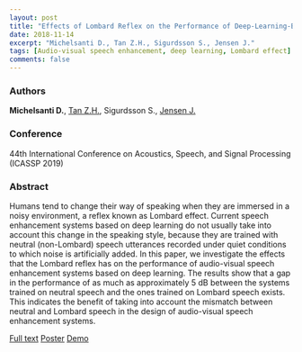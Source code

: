 ```yaml
---
layout: post
title: "Effects of Lombard Reflex on the Performance of Deep-Learning-Based Audio-Visual Speech Enhancement Systems"
date: 2018-11-14
excerpt: "Michelsanti D., Tan Z.H., Sigurdsson S., Jensen J."
tags: [Audio-visual speech enhancement, deep learning, Lombard effect]
comments: false
---
```


### Authors

**Michelsanti D.**, [Tan Z.H.](http://kom.aau.dk/~zt/), Sigurdsson S., [Jensen J.](http://kom.aau.dk/~jje/)

### Conference

44th International Conference on Acoustics, Speech, and Signal Processing (ICASSP 2019)

### Abstract

Humans tend to change their way of speaking when they are immersed in a noisy environment, a reflex known as Lombard effect. Current speech enhancement systems based on deep learning do not usually take into account this change in the speaking style, because they are trained with neutral (non-Lombard) speech utterances recorded under quiet conditions to which noise is artificially added. In this paper, we investigate the effects that the Lombard reflex has on the performance of audio-visual speech enhancement systems based on deep learning. The results show that a gap in the performance of as much as approximately 5 dB between the systems trained on neutral speech and the ones trained on Lombard speech exists. This indicates the benefit of taking into account the mismatch between neutral and Lombard speech in the design of audio-visual speech enhancement systems.

[Full text](https://arxiv.org/pdf/1811.06250)
[Poster](https://github.com/danmic/danmic.github.io/raw/master/assets/img/av_lombard.pdf)
[Demo](https://vbn.aau.dk/files/294337847/danmi_demo.ppsx)
